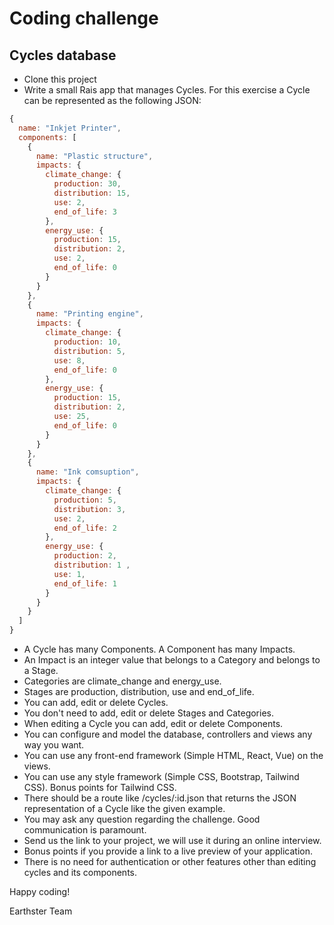 # Coding challenge 

## Cycles database

- Clone this project 
- Write a small Rais app that manages Cycles. For this exercise a Cycle can be represented as the 
  following JSON:

```javascript
{
  name: "Inkjet Printer",
  components: [
    {
      name: "Plastic structure",
      impacts: {
        climate_change: {
          production: 30,
          distribution: 15,
          use: 2,
          end_of_life: 3
        },
        energy_use: {
          production: 15,
          distribution: 2,
          use: 2,
          end_of_life: 0 
        }
      }
    },
    {
      name: "Printing engine",
      impacts: {
        climate_change: {
          production: 10,
          distribution: 5,
          use: 8,
          end_of_life: 0 
        },
        energy_use: {
          production: 15,
          distribution: 2,
          use: 25,
          end_of_life: 0 
        }
      }
    },
    {
      name: "Ink comsuption",
      impacts: {
        climate_change: {
          production: 5,
          distribution: 3,
          use: 2,
          end_of_life: 2 
        },
        energy_use: {
          production: 2,
          distribution: 1 ,
          use: 1,
          end_of_life: 1 
        }
      }
    }
  ]
}
```

- A Cycle has many Components. A Component has many Impacts.
- An Impact is an integer value that belongs to a Category and belongs to a Stage.
- Categories are climate_change and energy_use.
- Stages are production, distribution, use and end_of_life.
- You can add, edit or delete Cycles.
- You don't need to add, edit or delete Stages and Categories.
- When editing a Cycle you can add, edit or delete Components.
- You can configure and model the database, controllers and views any way you want.
- You can use any front-end framework (Simple HTML, React, Vue) on the views. 
- You can use any style framework (Simple CSS, Bootstrap, Tailwind CSS). Bonus points for Tailwind CSS.
- There should be a route like /cycles/:id.json that returns the JSON representation of a Cycle
  like the given example.
- You may ask any question regarding the challenge. Good communication is paramount.
- Send us the link to your project, we will use it during an online interview.
- Bonus points if you provide a link to a live preview of your application.
- There is no need for authentication or other features other than editing cycles and its components.

Happy coding!

Earthster Team
